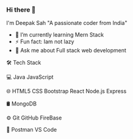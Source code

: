### Hi there 👋
I'm Deepak Sah
"A passionate coder from India"

- 🌱 I’m currently learning Mern Stack
- ⚡ Fun fact: Iam not lazy
- 💬 Ask me about Full stack web development


<!--
**sahji92/sahji92** is a ✨ _special_ ✨ repository because its `README.md` (this file) appears on your GitHub profile.

Here are some ideas to get you started:

- 🔭 I’m currently working on ...
- 🌱 I’m currently learning ...
- 👯 I’m looking to collaborate on ...
- 🤔 I’m looking for help with ...
- 💬 Ask me about ...
- 📫 How to reach me: ...
- 😄 Pronouns: ...
- ⚡ Fun fact: ...
-->
🛠  Tech Stack

💻   Java JavaScript

🌐   HTML5 CSS Bootstrap React Node.js Express

🛢    MongoDB 

⚙️   Git GitHub FireBase 

🔧   Postman VS Code
